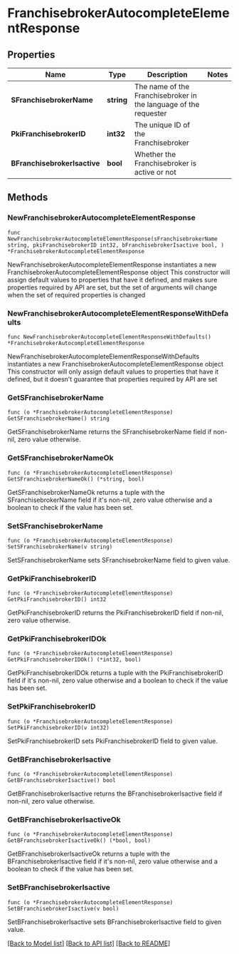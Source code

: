 # FranchisebrokerAutocompleteElementResponse

## Properties

Name | Type | Description | Notes
------------ | ------------- | ------------- | -------------
**SFranchisebrokerName** | **string** | The name of the Franchisebroker in the language of the requester | 
**PkiFranchisebrokerID** | **int32** | The unique ID of the Franchisebroker | 
**BFranchisebrokerIsactive** | **bool** | Whether the Franchisebroker is active or not | 

## Methods

### NewFranchisebrokerAutocompleteElementResponse

`func NewFranchisebrokerAutocompleteElementResponse(sFranchisebrokerName string, pkiFranchisebrokerID int32, bFranchisebrokerIsactive bool, ) *FranchisebrokerAutocompleteElementResponse`

NewFranchisebrokerAutocompleteElementResponse instantiates a new FranchisebrokerAutocompleteElementResponse object
This constructor will assign default values to properties that have it defined,
and makes sure properties required by API are set, but the set of arguments
will change when the set of required properties is changed

### NewFranchisebrokerAutocompleteElementResponseWithDefaults

`func NewFranchisebrokerAutocompleteElementResponseWithDefaults() *FranchisebrokerAutocompleteElementResponse`

NewFranchisebrokerAutocompleteElementResponseWithDefaults instantiates a new FranchisebrokerAutocompleteElementResponse object
This constructor will only assign default values to properties that have it defined,
but it doesn't guarantee that properties required by API are set

### GetSFranchisebrokerName

`func (o *FranchisebrokerAutocompleteElementResponse) GetSFranchisebrokerName() string`

GetSFranchisebrokerName returns the SFranchisebrokerName field if non-nil, zero value otherwise.

### GetSFranchisebrokerNameOk

`func (o *FranchisebrokerAutocompleteElementResponse) GetSFranchisebrokerNameOk() (*string, bool)`

GetSFranchisebrokerNameOk returns a tuple with the SFranchisebrokerName field if it's non-nil, zero value otherwise
and a boolean to check if the value has been set.

### SetSFranchisebrokerName

`func (o *FranchisebrokerAutocompleteElementResponse) SetSFranchisebrokerName(v string)`

SetSFranchisebrokerName sets SFranchisebrokerName field to given value.


### GetPkiFranchisebrokerID

`func (o *FranchisebrokerAutocompleteElementResponse) GetPkiFranchisebrokerID() int32`

GetPkiFranchisebrokerID returns the PkiFranchisebrokerID field if non-nil, zero value otherwise.

### GetPkiFranchisebrokerIDOk

`func (o *FranchisebrokerAutocompleteElementResponse) GetPkiFranchisebrokerIDOk() (*int32, bool)`

GetPkiFranchisebrokerIDOk returns a tuple with the PkiFranchisebrokerID field if it's non-nil, zero value otherwise
and a boolean to check if the value has been set.

### SetPkiFranchisebrokerID

`func (o *FranchisebrokerAutocompleteElementResponse) SetPkiFranchisebrokerID(v int32)`

SetPkiFranchisebrokerID sets PkiFranchisebrokerID field to given value.


### GetBFranchisebrokerIsactive

`func (o *FranchisebrokerAutocompleteElementResponse) GetBFranchisebrokerIsactive() bool`

GetBFranchisebrokerIsactive returns the BFranchisebrokerIsactive field if non-nil, zero value otherwise.

### GetBFranchisebrokerIsactiveOk

`func (o *FranchisebrokerAutocompleteElementResponse) GetBFranchisebrokerIsactiveOk() (*bool, bool)`

GetBFranchisebrokerIsactiveOk returns a tuple with the BFranchisebrokerIsactive field if it's non-nil, zero value otherwise
and a boolean to check if the value has been set.

### SetBFranchisebrokerIsactive

`func (o *FranchisebrokerAutocompleteElementResponse) SetBFranchisebrokerIsactive(v bool)`

SetBFranchisebrokerIsactive sets BFranchisebrokerIsactive field to given value.



[[Back to Model list]](../README.md#documentation-for-models) [[Back to API list]](../README.md#documentation-for-api-endpoints) [[Back to README]](../README.md)


